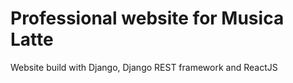 # Professional website for Musica Latte

Website build with Django, Django REST framework and ReactJS